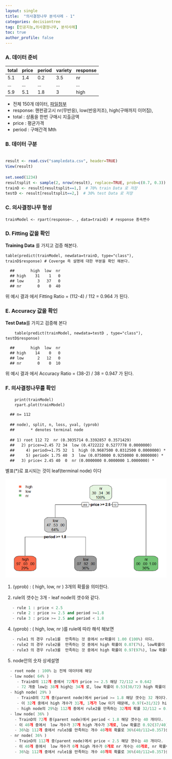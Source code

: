 ```yaml
---
layout: single
title:  "의사결정나무 분석사례 - 1"
categories: decisiontree
tag: [인공지능,의사결정나무, 분석사례]
toc: true
author_profile: false
---
```



### A. 데이터 준비

|total|price|period|variety|response|
|--|--|--|--|--|
|5.1|1.4|0.2|3.5|nr|
|...|...|...|...|...|
|5.9|5.1|1.8|3|high|

* 전체 150개 데이터,  [파일첨부](../../images/2022-03-23-dt-case_1/sampledata.csv)
* response: 핸펀광고시 nr(무반응), low(반응저조), high(구매까지 이어짐), 
* total : 상품을 한번 구매시 지출금액
* price : 평균가격
* period : 구매간격 Mth

### B. 데이터 구분

``` r

result <- read.csv("sampledata.csv", header=TRUE)
View(result)

set.seed(1234) 
resultsplit <- sample(2, nrow(result), replace=TRUE, prob=c(0.7, 0.3))
trainD <- result[resultsplit==1,]  # 70% train Data 로 저장
testD <- result[resultsplit==2,]  # 30% test Data 로 저장
```

### C. 의사결정나무 형성

```{r}
trainModel <- rpart(response~. , data=trainD) # response 종속변수
```

### D. Fitting 값을 확인
**Training Data** 를 가지고 검증 해본다.
```{r}
table(predict(trainModel, newdata=trainD, type="class"), trainD$response) # Coverge 즉 설명에 대한 부분을 확인 해본다. 
```
```  
  ##       high  low  nr
  ## high    31    1   0
  ## low      3   37   0
  ## nr       0    0  40    
```
  
 위 예시 결과 에서 Fitting Ratio = (112-4) / 112 = 0.964 가 된다.

### E. Accuracy 값을 확인

**Test Data**를 가지고 검증해 본다

```{r}
    table(predict(trainModel, newdata=testD , type="class"), testD$response)
```
```  
  ##       high  low  nr
  ## high    14    0   0
  ## low      2   12   0
  ## nr       0    0  10    
```  
위 예시 결과 에서 Accuracy Ratio = (38-2) / 38 = 0.947 가 된다.

### F. 의사결정나무를 확인
```{r}
    print(trainModel)
    rpart.plot(trainModel)
```
```
  ## n= 112 

  ## node), split, n, loss, yval, (yprob)
  ##       * denotes terminal node

  ## 1) root 112 72  nr (0.3035714 0.3392857 0.3571429)  
  ##   2) price>=2.45 72 34  low (0.4722222 0.5277778 0.0000000)  
  ##     4) period>=1.75 32  1  high (0.9687500 0.0312500 0.0000000) *
  ##     5) period< 1.75 40  3  low (0.0750000 0.9250000 0.0000000) *
  ##   3) price< 2.45 40  0  nr (0.0000000 0.0000000 1.0000000) *
```
별표(*)로 표시되는 것이 leaf(terminal node) 이다

![](../../images/2022-03-23-dt-case_1/dtcase1.png)<!-- -->

1) (yprob) : ( high, low, nr ) 3개의 확률을 의미한다.
   
2) rule의 갯수는 3개 - leaf node의 갯수와 같다.
``` python   
   - rule 1 : price < 2.5
   - rule 2 : price >= 2.5 and period >=1.8
   - rule 3 : price >= 2.5 and period < 1.8
```
  
4) (yprob) : ( high, low, nr )를 rule에 따라 해석 해보면
``` python   
   - rule1 의 경우 rule1를  만족하는 것 중에서 nr확률이 1.00 (100%) 이다.
   - rule2 의 경우 rule2를  만족하는 것 중에서 high 확률이 0.07(7%), low확률이 0.92(92%) 이다
   - rule3 의 경우 rule3를  만족하는 것 중에서 high 확률이 0.97(97%), low 확률이 0.03(3%) 이다
```

5) node안의 숫자 상세설명
   
``` python
  - root node : 100% 는 전체 데이터에 해당
  - low node( 64% ) 
     - TrainD의 112개 중에서 72개가 price >= 2.5 해당 72/112 = 0.642
     - 72 개중 low는 38개 high는 34개 로, low 확률이 0.53(38/72) high 확률이 0.47(34/72),  nr은 0 이 된다.
  - high node( 29% ) 
     - TrainD의 72개 중(parent node)에서 period >= 1.8 해당 갯수는 32 개이다.
     - 이 32개 중에서 high 개수가 31개, 1개가 low 이기 때문에, 0.97(=31/32) high 확률, 0.03(=1/32) low 확률이 된다.
     - high node의 29%는 112개 중에서 rule2를 만족하는 32개의 확률 32/112 = 0.29 를 의미한다.
  - low node( 36% ) 
    - TrainD의 72개 중(parent node)에서 period < 1.8 해당 갯수는 40 개이다.
    - 이 40개 중에서  low 개수가 37개 high 개수가 3개로, low 확률은 0.92(37/40)  high 확률은 0.07(3/40) 이다.
    - 36%는 112개 중에서 rule3를 만족하는 개수 40개의 확률로 36%(40/112=0.357)를 의미한다.
  - nr node( 36% ) 
    - TrainD의 112개 중(parent node)에서 price < 2.5 해당 갯수는 40 개이다.
    - 이 40개 중에서  low 개수가 0개 high 개수가 0개로 nr 개수는 40개로, nr 확률이 100%(40/40)을 나타낸다
    - 36%는 112개 중에서 rule1을 만족하는 개수 40개의 확률로 36%(40/112=0.357)를 의미한다.
```